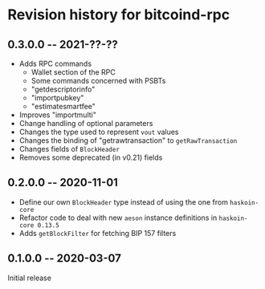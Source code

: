 # Revision history for bitcoind-rpc

## 0.3.0.0 -- 2021-??-??

* Adds RPC commands
    * Wallet section of the RPC
    * Some commands concerned with PSBTs
    * "getdescriptorinfo"
    * "importpubkey"
    * "estimatesmartfee"
* Improves "importmulti"
* Change handling of optional parameters
* Changes the type used to represent `vout` values
* Changes the binding of "getrawtransaction" to `getRawTransaction` 
* Changes fields of `BlockHeader`
* Removes some deprecated (in v0.21) fields

## 0.2.0.0 -- 2020-11-01 

* Define our own `BlockHeader` type instead of using the one from `haskoin-core`
* Refactor code to deal with new `aeson` instance definitions in `haskoin-core 0.13.5`
* Adds `getBlockFilter` for fetching BIP 157 filters

## 0.1.0.0 -- 2020-03-07

Initial release
